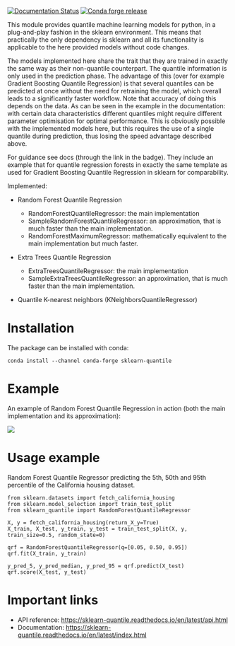 [![Documentation Status](https://readthedocs.org/projects/sklearn-quantile/badge/?version=latest)](https://sklearn-quantile.readthedocs.io/en/latest/?badge=latest)
[![Conda forge release](https://anaconda.org/conda-forge/sklearn-quantile/badges/version.svg)](https://anaconda.org/conda-forge/sklearn-quantile/badges/version.svg)

This module provides quantile machine learning models for python, in a plug-and-play fashion in the sklearn environment. This means that practically the only dependency is sklearn and all its functionality is applicable to the here provided models without code changes.

The models implemented here share the trait that they are trained in exactly the same way as their non-quantile counterpart. The quantile information is only used in the prediction phase. The advantage of this (over for example Gradient Boosting Quantile Regression) is that several quantiles can be predicted at once without the need for retraining the model, which overall leads to a significantly faster workflow. Note that accuracy of doing this depends on the data. As can be seen in the example in the documentation: with certain data characteristics different quantiles might require different parameter optimisation for optimal performance. This is obviously possible with the implemented models here, but this requires the use of a single quantile during prediction, thus losing the speed advantage described above.

For guidance see docs (through the link in the badge). They include an example that for quantile regression forests in exactly the same template as used for Gradient Boosting Quantile Regression in sklearn for comparability.

Implemented:
- Random Forest Quantile Regression 
  - RandomForestQuantileRegressor: the main implementation
  - SampleRandomForestQuantileRegressor: an approximation, that is much faster than the main implementation.
  - RandomForestMaximumRegressor: mathematically equivalent to the main implementation but much faster.

- Extra Trees Quantile Regression
  - ExtraTreesQuantileRegressor: the main implementation
  - SampleExtraTreesQuantileRegressor: an approximation, that is much faster than the main implementation.

- Quantile K-nearest neighbors (KNeighborsQuantileRegressor)

# Installation

The package can be installed with conda:

```
conda install --channel conda-forge sklearn-quantile
```

# Example

An example of Random Forest Quantile Regression in action (both the main implementation and its approximation):

<img src="https://github.com/jasperroebroek/sklearn-quantile/raw/master/docs/source/notebooks/example.png"/>

# Usage example

Random Forest Quantile Regressor predicting the 5th, 50th and 95th percentile of the California housing dataset.

```
from sklearn.datasets import fetch_california_housing
from sklearn.model_selection import train_test_split
from sklearn_quantile import RandomForestQuantileRegressor

X, y = fetch_california_housing(return_X_y=True)
X_train, X_test, y_train, y_test = train_test_split(X, y, train_size=0.5, random_state=0)

qrf = RandomForestQuantileRegressor(q=[0.05, 0.50, 0.95])
qrf.fit(X_train, y_train)

y_pred_5, y_pred_median, y_pred_95 = qrf.predict(X_test)
qrf.score(X_test, y_test)
```

# Important links

- API reference: https://sklearn-quantile.readthedocs.io/en/latest/api.html
- Documentation: https://sklearn-quantile.readthedocs.io/en/latest/index.html
